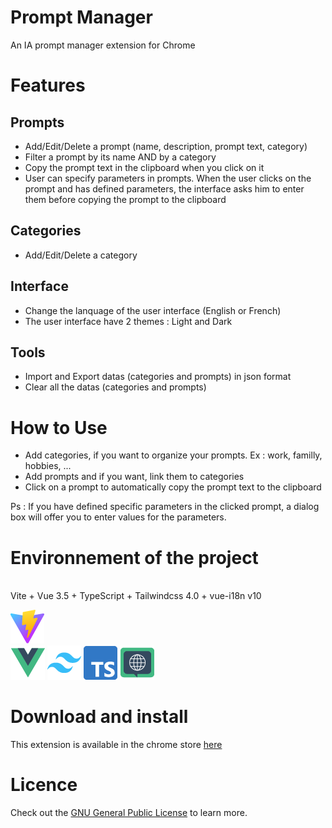 # Prompt Manager
   
An IA prompt manager extension for Chrome

# Features

## Prompts
* Add/Edit/Delete a prompt (name, description, prompt text, category)
* Filter a prompt by its name AND by a category
* Copy the prompt text in the clipboard when you click on it
* User can specify parameters in prompts. When the user clicks on the prompt and has defined parameters, the interface asks him to enter them before copying the prompt to the clipboard

## Categories
* Add/Edit/Delete a category

## Interface
* Change the lanquage of the user interface (English or French)
* The user interface have 2 themes : Light and Dark

## Tools
* Import and Export datas (categories and prompts) in json format
* Clear all the datas (categories and prompts)

# How to Use
* Add categories, if you want to organize your prompts. Ex : work, familly, hobbies, ...
* Add prompts and if you want, link them to categories
* Click on a prompt to automatically copy the prompt text to the clipboard

Ps : If you have defined specific parameters in the clicked prompt, a dialog box will offer you to enter values ​​for the parameters.

# Environnement of the project
<br />
Vite + Vue 3.5 + TypeScript + Tailwindcss 4.0 + vue-i18n v10

![vite](/logos/vite.logo.png)   
![vue](/logos/vue.logo.png)
![tailwindcss](/logos/tailwindcss.logo.png)
![typescript](/logos/typescript.logo.2020.png)
![vue-i18n](/logos/vue-i18n.logo.png)

# Download and install

This extension is available in the chrome store [here](https://...)

# Licence
Check out the [GNU General Public License](https://www.gnu.org/licenses/gpl-3.0.en.html) to learn more.